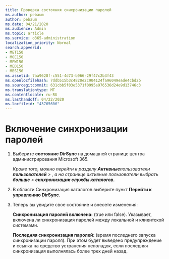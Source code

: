 ```yaml
---
title: Проверка состояния синхронизации паролей
ms.author: pebaum
author: pebaum
ms.date: 04/21/2020
ms.audience: Admin
ms.topic: article
ms.service: o365-administration
localization_priority: Normal
search.appverid:
- MET150
- MOE150
- MEW150
- MED150
- MBS150
ms.assetid: 7aa9628f-c551-4d73-b966-29f47c2b3f43
ms.openlocfilehash: 7ddb515b3c4820e2c904124fa96049eade4cbd2b
ms.sourcegitcommit: 631cbb5f03e5371f0995e976536d24e9d13746c3
ms.translationtype: MT
ms.contentlocale: ru-RU
ms.lasthandoff: 04/22/2020
ms.locfileid: "43765606"
---
```

# <a name="enable-password-sync"></a>Включение синхронизации паролей

1.  Выберите **состояние DirSync** на домашней странице центра администрирования Microsoft 365. 
    
     *Кроме того, можно перейти к разделу **Активные**пользователи **пользователей** \> , а на странице активные пользователи выбрать **больше** \> **синхронизации службы каталогов.*** 
    
2. В области Синхронизация каталогов выберите пункт **Перейти к управлению DirSync**. 
    
3. Теперь вы увидите свое состояние и внесете изменения:
    
    **Синхронизация паролей включена:** (true или false). Указывает, включена ли синхронизация паролей между локальной и клиентской системами. 
    
    **Последняя синхронизация паролей:** (время последнего запуска синхронизации пароля). При этом будет выведено предупреждение и ссылка на средство устранения неполадок, если последняя синхронизация выполнялась более трех дней назад. 
    

